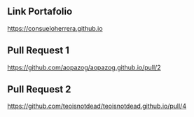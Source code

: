 ## Link Portafolio
https://consueloherrera.github.io

## Pull Request 1
https://github.com/aopazog/aopazog.github.io/pull/2

## Pull Request 2
https://github.com/teoisnotdead/teoisnotdead.github.io/pull/4

